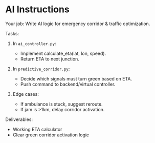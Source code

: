 # AI Instructions

Your job: Write AI logic for emergency corridor & traffic optimization.

Tasks:
1. In `ai_controller.py`:
   - Implement calculate_eta(lat, lon, speed).
   - Return ETA to next junction.

2. In `predictive_corridor.py`:
   - Decide which signals must turn green based on ETA.
   - Push command to backend/virtual controller.

3. Edge cases:
   - If ambulance is stuck, suggest reroute.
   - If jam is >1km, delay corridor activation.

Deliverables:
- Working ETA calculator
- Clear green corridor activation logic
